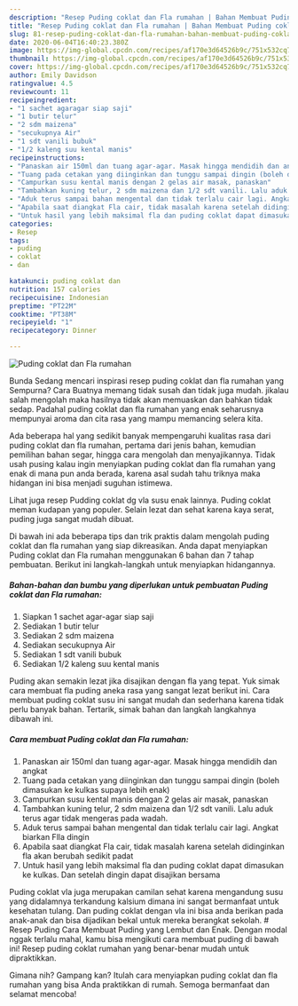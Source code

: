 ```yaml
---
description: "Resep Puding coklat dan Fla rumahan | Bahan Membuat Puding coklat dan Fla rumahan Yang Paling Enak"
title: "Resep Puding coklat dan Fla rumahan | Bahan Membuat Puding coklat dan Fla rumahan Yang Paling Enak"
slug: 81-resep-puding-coklat-dan-fla-rumahan-bahan-membuat-puding-coklat-dan-fla-rumahan-yang-paling-enak
date: 2020-06-04T16:40:23.380Z
image: https://img-global.cpcdn.com/recipes/af170e3d64526b9c/751x532cq70/puding-coklat-dan-fla-rumahan-foto-resep-utama.jpg
thumbnail: https://img-global.cpcdn.com/recipes/af170e3d64526b9c/751x532cq70/puding-coklat-dan-fla-rumahan-foto-resep-utama.jpg
cover: https://img-global.cpcdn.com/recipes/af170e3d64526b9c/751x532cq70/puding-coklat-dan-fla-rumahan-foto-resep-utama.jpg
author: Emily Davidson
ratingvalue: 4.5
reviewcount: 11
recipeingredient:
- "1 sachet agaragar siap saji"
- "1 butir telur"
- "2 sdm maizena"
- "secukupnya Air"
- "1 sdt vanili bubuk"
- "1/2 kaleng suu kental manis"
recipeinstructions:
- "Panaskan air 150ml dan tuang agar-agar. Masak hingga mendidih dan angkat"
- "Tuang pada cetakan yang diinginkan dan tunggu sampai dingin (boleh dimasukan ke kulkas supaya lebih enak)"
- "Campurkan susu kental manis dengan 2 gelas air masak, panaskan"
- "Tambahkan kuning telur, 2 sdm maizena dan 1/2 sdt vanili. Lalu aduk terus agar tidak mengeras pada wadah."
- "Aduk terus sampai bahan mengental dan tidak terlalu cair lagi. Angkat biarkan Flla dingin"
- "Apabila saat diangkat Fla cair, tidak masalah karena setelah didinginkan fla akan berubah sedikit padat"
- "Untuk hasil yang lebih maksimal fla dan puding coklat dapat dimasukan ke kulkas. Dan setelah dingin dapat disajikan bersama"
categories:
- Resep
tags:
- puding
- coklat
- dan

katakunci: puding coklat dan 
nutrition: 157 calories
recipecuisine: Indonesian
preptime: "PT22M"
cooktime: "PT38M"
recipeyield: "1"
recipecategory: Dinner

---
```



![Puding coklat dan Fla rumahan](https://img-global.cpcdn.com/recipes/af170e3d64526b9c/751x532cq70/puding-coklat-dan-fla-rumahan-foto-resep-utama.jpg)

Bunda Sedang mencari inspirasi resep puding coklat dan fla rumahan yang Sempurna? Cara Buatnya memang tidak susah dan tidak juga mudah. jikalau salah mengolah maka hasilnya tidak akan memuaskan dan bahkan tidak sedap. Padahal puding coklat dan fla rumahan yang enak seharusnya mempunyai aroma dan cita rasa yang mampu memancing selera kita.

Ada beberapa hal yang sedikit banyak mempengaruhi kualitas rasa dari puding coklat dan fla rumahan, pertama dari jenis bahan, kemudian pemilihan bahan segar, hingga cara mengolah dan menyajikannya. Tidak usah pusing kalau ingin menyiapkan puding coklat dan fla rumahan yang enak di mana pun anda berada, karena asal sudah tahu triknya maka hidangan ini bisa menjadi suguhan istimewa.

Lihat juga resep Pudding coklat dg vla susu enak lainnya. Puding coklat meman kudapan yang populer. Selain lezat dan sehat karena kaya serat, puding juga sangat mudah dibuat.


Di bawah ini ada beberapa tips dan trik praktis dalam mengolah puding coklat dan fla rumahan yang siap dikreasikan. Anda dapat menyiapkan Puding coklat dan Fla rumahan menggunakan 6 bahan dan 7 tahap pembuatan. Berikut ini langkah-langkah untuk menyiapkan hidangannya.

<!--inarticleads1-->

##### Bahan-bahan dan bumbu yang diperlukan untuk pembuatan Puding coklat dan Fla rumahan:

1. Siapkan 1 sachet agar-agar siap saji
1. Sediakan 1 butir telur
1. Sediakan 2 sdm maizena
1. Sediakan secukupnya Air
1. Sediakan 1 sdt vanili bubuk
1. Sediakan 1/2 kaleng suu kental manis


Puding akan semakin lezat jika disajikan dengan fla yang tepat. Yuk simak cara membuat fla puding aneka rasa yang sangat lezat berikut ini. Cara membuat puding coklat susu ini sangat mudah dan sederhana karena tidak perlu banyak bahan. Tertarik, simak bahan dan langkah langkahnya dibawah ini. 

<!--inarticleads2-->

##### Cara membuat Puding coklat dan Fla rumahan:

1. Panaskan air 150ml dan tuang agar-agar. Masak hingga mendidih dan angkat
1. Tuang pada cetakan yang diinginkan dan tunggu sampai dingin (boleh dimasukan ke kulkas supaya lebih enak)
1. Campurkan susu kental manis dengan 2 gelas air masak, panaskan
1. Tambahkan kuning telur, 2 sdm maizena dan 1/2 sdt vanili. Lalu aduk terus agar tidak mengeras pada wadah.
1. Aduk terus sampai bahan mengental dan tidak terlalu cair lagi. Angkat biarkan Flla dingin
1. Apabila saat diangkat Fla cair, tidak masalah karena setelah didinginkan fla akan berubah sedikit padat
1. Untuk hasil yang lebih maksimal fla dan puding coklat dapat dimasukan ke kulkas. Dan setelah dingin dapat disajikan bersama


Puding coklat vla juga merupakan camilan sehat karena mengandung susu yang didalamnya terkandung kalsium dimana ini sangat bermanfaat untuk kesehatan tulang. Dan puding coklat dengan vla ini bisa anda berikan pada anak-anak dan bisa dijadikan bekal untuk mereka berangkat sekolah. # Resep Puding Cara Membuat Puding yang Lembut dan Enak. Dengan modal nggak terlalu mahal, kamu bisa mengikuti cara membuat puding di bawah ini! Resep puding coklat rumahan yang benar-benar mudah untuk dipraktikkan. 

Gimana nih? Gampang kan? Itulah cara menyiapkan puding coklat dan fla rumahan yang bisa Anda praktikkan di rumah. Semoga bermanfaat dan selamat mencoba!

